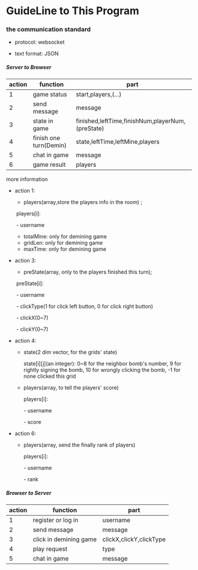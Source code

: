 # GuideLine to This Program

### the communication standard

- protocol: websocket


- text format: JSON

##### Server to Browser

| action | function               | part                                     |
| ------ | ---------------------- | ---------------------------------------- |
| 1      | game status            | start,players,(...)                      |
| 2      | send message           | message                                  |
| 3      | state in game          | finished,leftTime,finishNum,playerNum,(preState) |
| 4      | finish one turn(Demin) | state,leftTime,leftMine,players          |
| 5      | chat in game           | message                                  |
| 6      | game result            | players                                  |

more information

- action 1: 

  - players(array,store the players info in the room) ; 

  ​       players[i]: 

  ​	- username

  - totalMine: only for demining game
  - gridLen: only for demining game
  - maxTime: only for demining game

- action 3: 

  - preState(array, only to the players finished this turn); 

  ​       preState[i]:

  ​	- username

  ​	- clickType(1 for click left button, 0 for click right button)

  ​	- clickX(0~7)

  ​	- clickY(0~7)

- action 4: 

  - state(2 dim vector, for the grids' state)

    state[i]\[j](an integer): 0~8 for the neighbor bomb's number, 9 for rightly signing the bomb, 10 for wrongly clicking the bomb, -1 for none clicked this grid

  - players(array, to tell the players' score)

    players[i]:

    \- username

    \- score

- action 6:

  - players(array, send the finally rank of players)

    players[i]:

    \- username

    \- rank

##### Browser to Server

| action | function               | part                    |
| ------ | ---------------------- | ----------------------- |
| 1      | register or log in     | username                |
| 2      | send message           | message                 |
| 3      | click in demining game | clickX,clickY,clickType |
| 4      | play request           | type                    |
| 5      | chat in game           | message                 |

